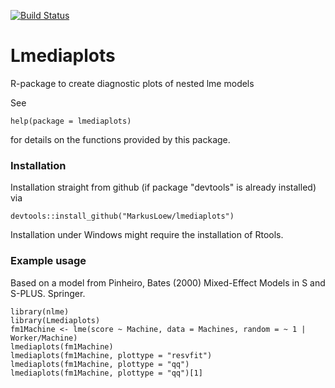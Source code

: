 [![Build Status](https://travis-ci.org/MarkusLoew/lmediaplots.svg?branch=master)](https://travis-ci.org/MarkusLoew/lmediaplots)

Lmediaplots
==============

R-package to create diagnostic plots of nested lme models

See 

	help(package = lmediaplots) 

for details on the functions provided by this package.

### Installation

Installation straight from github (if package "devtools" is already installed) via

```{r}
devtools::install_github("MarkusLoew/lmediaplots")
```

Installation under Windows might require the installation of Rtools.

### Example usage
Based on a model from Pinheiro, Bates (2000) Mixed-Effect Models in S and S-PLUS. Springer.

```{r}
library(nlme)
library(Lmediaplots)
fm1Machine <- lme(score ~ Machine, data = Machines, random = ~ 1 | Worker/Machine)
lmediaplots(fm1Machine)
lmediaplots(fm1Machine, plottype = "resvfit")
lmediaplots(fm1Machine, plottype = "qq")
lmediaplots(fm1Machine, plottype = "qq")[1]

```
